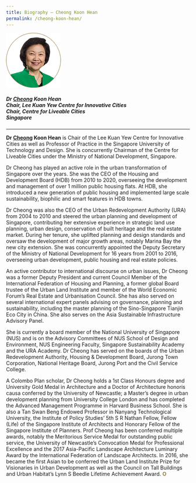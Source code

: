 ```yaml
---
title: Biography — Cheong Koon Hean
permalink: /cheong-koon-hean/
---
```


<div style="width:150px"><img src="/images/jury/cheong-koon-hean.png" alt="Cheong Koon Hean" /></div>

##### **Dr <u>Cheong</u> Koon Hean** <br> Chair, Lee Kuan Yew Centre for Innovative Cities <br> Chair, Centre for Liveable Cities <br> Singapore

---

**Dr <u>Cheong</u> Koon Hean** is Chair of the Lee Kuan Yew Centre for Innovative Cities as well as Professor of Practice in the Singapore University of Technology and Design. She is concurrently Chairman of the Centre for Liveable Cities under the Ministry of National Development, Singapore.

Dr Cheong has played an active role in the urban transformation of Singapore over the years. She was the CEO of the Housing and Development Board (HDB) from 2010 to 2020, overseeing the development and management of over 1 million public housing flats. At HDB, she introduced a new generation of public housing and implemented large scale sustainability, biophilic and smart features in HDB towns.

Dr Cheong was also the CEO of the Urban Redevelopment Authority (URA) from 2004 to 2010 and steered the urban planning and development of Singapore, contributing her extensive experience in strategic land use planning, urban design, conservation of built heritage and the real estate market. During her tenure, she uplifted planning and design standards and oversaw the development of major growth areas, notably Marina Bay the new city extension.  She was concurrently appointed the Deputy Secretary of the Ministry of National Development for 16 years from 2001 to 2016, overseeing urban development, public housing and real estate policies.

An active contributor to international discourse on urban issues, Dr Cheong was a former Deputy President and current Council Member of the International Federation of Housing and Planning, a former global Board trustee of the Urban Land Institute and member of the World Economic Forum’s Real Estate and Urbanisation Council. She has also served on several international expert panels advising on governance, planning and sustainability, including the master planning of the Sino-Singapore Tianjin Eco City in China. She also serves on the Asia Sustainable Infrastructure Advisory Panel.

She is currently a board member of the National University of Singapore (NUS) and is on the Advisory Committees of NUS School of Design and Environment, NUS Engineering Faculty, Singapore Sustainability Academy and the URA Academy. Dr Cheong has served on the boards of the Urban Redevelopment Authority, Housing & Development Board, Jurong Town Corporation, National Heritage Board, Jurong Port and the Civil Service College.

A Colombo Plan scholar, Dr Cheong holds a 1st Class Honours degree and University Gold Medal in Architecture and a Doctor of Architecture honoris causa conferred by the University of Newcastle; a Master’s degree in urban development planning from University College London and has completed the Advanced Management Programme in Harvard Business School. She is also a Tan Swan Beng Endowed Professor in Nanyang Technological University, the Institute of Policy Studies’ 5th S R Nathan Fellow, Fellow (Life) of the Singapore Institute of Architects and Honorary Fellow of the Singapore Institute of Planners. Prof Cheong has been conferred multiple awards, notably the Meritorious Service Medal for outstanding public service, the University of Newcastle’s Convocation Medal for Professional Excellence and the 2017 Asia-Pacific Landscape Architecture Luminary Award by the International Federation of Landscape Architects. In 2016, she became the first Asian to be conferred the Urban Land Institute Prize for Visionaries in Urban Development as well as the Council on Tall Buildings and Urban Habitat’s Lynn S Beedle Lifetime Achievement Award. **<font color="#967942">O</font>**
